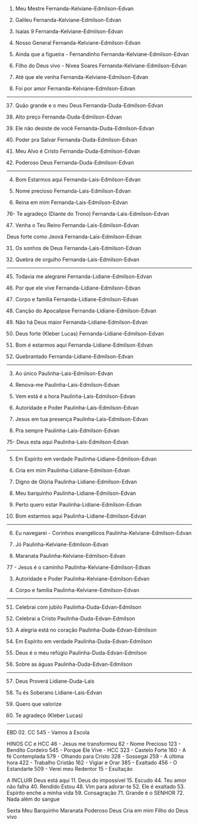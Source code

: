 1.	Meu Mestre
Fernanda-Kelviane-Edmilson-Edvan

7.	Galileu
Fernanda-Kelviane-Edmilson-Edvan

8.	Isaías 9
Fernanda-Kelviane-Edmilson-Edvan

9.	Nosso General
Fernanda-Kelviane-Edmilson-Edvan

14.	Ainda que a figueira - Fernandinho 
Fernanda-Kelviane-Edmilson-Edvan

22.	Filho do Deus vivo - Nivea Soares
Fernanda-Kelviane-Edmilson-Edvan

15.	Até que ele venha 
Fernanda-Kelviane-Edmilson-Edvan

23.	Foi por amor
Fernanda-Kelviane-Edmilson-Edvan

-----------------------------------------

37.	Quão grande e o meu Deus
Fernanda-Duda-Edmilson-Edvan

2.	Alto preço 
Fernanda-Duda-Edmilson-Edvan

21.	Ele não desiste de você
Fernanda-Duda-Edmilson-Edvan

19.	Poder pra Salvar
Fernanda-Duda-Edmilson-Edvan

27.	Meu Alvo é Cristo 
Fernanda-Duda-Edmilson-Edvan

34.	Poderoso Deus
Fernanda-Duda-Edmilson-Edvan

-----------------------------------------

4.	Bom Estarmos aqui
Fernanda-Lais-Edmilson-Edvan

24.	Nome precioso
Fernanda-Lais-Edmilson-Edvan

56. Reina em mim
Fernanda-Lais-Edmilson-Edvan

76- Te agradeço (Diante do Trono)
Fernanda-Lais-Edmilson-Edvan

47.	Venha o Teu Reino 
Fernanda-Lais-Edmilson-Edvan

Deus forte como Jeová
Fernanda-Lais-Edmilson-Edvan

31.	Os sonhos de Deus
Fernanda-Lais-Edmilson-Edvan

38.	Quebra de orgulho
Fernanda-Lais-Edmilson-Edvan

-----------------------------------------

45.	Todavia me alegrarei
Fernanda-Lidiane-Edmilson-Edvan

10.	Por que ele vive
Fernanda-Lidiane-Edmilson-Edvan

17.	Corpo e família
Fernanda-Lidiane-Edmilson-Edvan

70. Canção do Apocalipse
Fernanda-Lidiane-Edmilson-Edvan

27.	Não há Deus maior
Fernanda-Lidiane-Edmilson-Edvan

69. Deus forte (Kleber Lucas)
Fernanda-Lidiane-Edmilson-Edvan

73. Bom é estarmos aqui
Fernanda-Lidiane-Edmilson-Edvan

55. Quebrantado 
Fernanda-Lidiane-Edmilson-Edvan

-----------------------------------------

3.	Ao único
Paulinha-Lais-Edmilson-Edvan

11.	Renova-me
Paulinha-Lais-Edmilson-Edvan

13.	Vem está é a hora
Paulinha-Lais-Edmilson-Edvan

16.	Autoridade e Poder
Paulinha-Lais-Edmilson-Edvan

25.	Jesus em tua presença
Paulinha-Lais-Edmilson-Edvan

36.	Pra sempre
Paulinha-Lais-Edmilson-Edvan

75- Deus esta aqui
Paulinha-Lais-Edmilson-Edvan

-----------------------------------------

5.	Em Espírito em verdade
Paulinha-Lidiane-Edmilson-Edvan

18.	Cria em mim
Paulinha-Lidiane-Edmilson-Edvan

20.	Digno de Glória
Paulinha-Lidiane-Edmilson-Edvan

28.	Meu barquinho
Paulinha-Lidiane-Edmilson-Edvan

32.	Perto quero estar
Paulinha-Lidiane-Edmilson-Edvan

04. Bom estarmos aqui
Paulinha-Lidiane-Edmilson-Edvan

-----------------------------------------

6.	Eu navegarei - Corinhos evangélicos
Paulinha-Kelviane-Edmilson-Edvan

12.	Jó
Paulinha-Kelviane-Edmilson-Edvan

26.	Maranata
Paulinha-Kelviane-Edmilson-Edvan

77 - Jesus é o caminho
Paulinha-Kelviane-Edmilson-Edvan

03. Autoridade e Poder
Paulinha-Kelviane-Edmilson-Edvan

05.	Corpo e família
Paulinha-Kelviane-Edmilson-Edvan

-----------------------------------------

51.	Celebrai com jubilo
Paulinha-Duda-Edvan-Edmilson

51.	Celebrai a Cristo
Paulinha-Duda-Edvan-Edmilson

67. A alegria está no coração
Paulinha-Duda-Edvan-Edmilson

06. Em Espírito em verdade
Paulinha-Duda-Edvan-Edmilson

61. Deus é o meu refúgio
Paulinha-Duda-Edvan-Edmilson

42.	Sobre as águas
Paulinha-Duda-Edvan-Edmilson

-----------------------------------------

57. Deus Proverá
Lidiane-Duda-Lais

58. Tu és Soberano
Lidiane-Lais-Edvan

39.	Quero que valorize 
43.	Te agradeço (Kleber Lucas)

-----------------------------------------



EBD
02. CC 545 - Vamos à Escola



HINOS CC e HCC
46 - Jesus me transformou
62 - Nome Precioso
123 - Bendito Cordeiro
545 - Porque Ele Vive - HCC
323 - Castelo Forte
160 - A fé Contemplada
579 - Olhando para Cristo
328 - Sossegai
259 - A última hora
422 - Trabalho Cristão
162 - Vigiar e Orar
385 - Exaltado
456 - O Estandarte
509 - Verei meu Redentor
15 - Exultação


A INCLUIR
Deus está aqui
11.	Deus do impossível 
15.	Escudo
44.	Teu amor não falha
40.	Rendido Estou
48.	Vim para adorar-te
52.	Ele é exaltado
53. Espirito enche a minha vida
59. Consagração
71. Grande é o SENHOR
72. Nada além do sangue

Sexta
Meu Barquinho
Maranata
Poderoso Deus
Cria em mim
Filho do Deus vivo